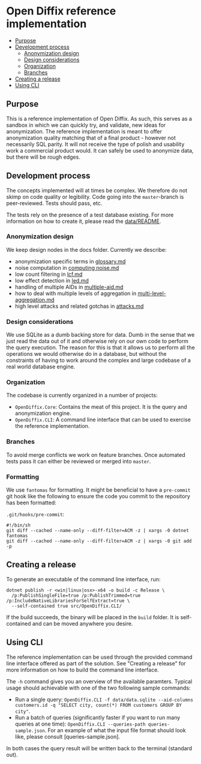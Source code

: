 # Open Diffix reference implementation

- [Purpose](#purpose)
- [Development process](#development-process)
  - [Anonymization design](#anonymization-design)
  - [Design considerations](#design-considerations)
  - [Organization](#organization)
  - [Branches](#branches)
- [Creating a release](#creating-a-release)
- [Using CLI](#using-cli)


## Purpose

This is a reference implementation of Open Diffix.
As such, this serves as a sandbox in which we can quickly try, and validate, new ideas for anonymization.
The reference implementation is meant to offer anonymization quality matching that of a final product - however
not necessarily SQL parity. It will not receive the type of polish and usability work a commercial product would.
It can safely be used to anonymize data, but there will be rough edges.

## Development process

The concepts implemented will at times be complex. We therefore do not skimp on code quality or legibility.
Code going into the `master`-branch is peer-reviewed. Tests should pass, etc.

The tests rely on the presence of a test database existing.
For more information on how to create it, please read the [data/README](data/README.md).

### Anonymization design

We keep design nodes in the docs folder.
Currently we describe:

- anonymization specific terms in [glossary.md](docs/glossary.md)
- noise computation in [computing noise.md](docs/computing%20noise.md)
- low count filtering in [lcf.md](docs/lcf.md)
- low effect detection in [led.md](docs/led.md)
- handling of multiple AIDs in [multiple-aid.md](docs/multiple-aid.md)
- how to deal with multiple levels of aggregation in [multi-level-aggregation.md](docs/multi-level-aggregation.md)
- high level attacks and related gotchas in [attacks.md](docs/attacks.md)


### Design considerations

We use SQLite as a dumb backing store for data. Dumb in the sense that we just read the data out of it and
otherwise rely on our own code to perform the query execution. The reason for this is that it allows us to
perform all the operations we would otherwise do in a database, but without the constraints of having to work
around the complex and large codebase of a real world database engine.

### Organization

The codebase is currently organized in a number of projects:

- `OpenDiffix.Core`: Contains the meat of this project. It is the query and anonymization engine.
- `OpenDiffix.CLI`: A command line interface that can be used to exercise the reference implementation.

### Branches

To avoid merge conflicts we work on feature branches. Once automated tests pass it can either be reviewed
or merged into `master`.

### Formatting

We use `fantomas` for formatting.
It might be beneficial to have a `pre-commit` git hook like the following to ensure the code
you commit to the repository has been formatted:

`.git/hooks/pre-commit`:

```
#!/bin/sh
git diff --cached --name-only --diff-filter=ACM -z | xargs -0 dotnet fantomas
git diff --cached --name-only --diff-filter=ACM -z | xargs -0 git add -p
```

## Creating a release

To generate an executable of the command line interface, run:

```
dotnet publish -r <win|linux|osx>-x64 -o build -c Release \
  /p:PublishSingleFile=true /p:PublishTrimmed=true /p:IncludeNativeLibrariesForSelfExtract=true \
  --self-contained true src/OpenDiffix.CLI/
```

If the build succeeds, the binary will be placed in the `build` folder.
It is self-contained and can be moved anywhere you desire.

## Using CLI

The reference implementation can be used through the provided command line interface offered as part of the solution.
See "Creating a release" for more information on how to build the command line interface.

The `-h` command gives you an overview of the available paramters. Typical usage should achievable with one of the
two following sample commands:

- Run a single query: `OpenDiffix.CLI -f data/data.sqlite --aid-columns customers.id -q "SELECT city, count(*) FROM
  customers GROUP BY city"`.
- Run a batch of queries (significantly faster if you want to run many queries at one time): `OpenDiffix.CLI
  --queries-path queries-sample.json`. For an example of what the input file format should look like,
  please consult [queries-sample.json].

In both cases the query result will be written back to the terminal (standard out).
